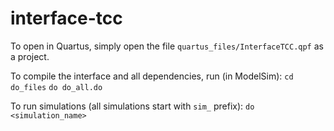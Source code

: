 # interface-tcc
To open in Quartus, simply open the file ```quartus_files/InterfaceTCC.qpf``` as a project.

To compile the interface and all dependencies, run (in ModelSim):
```cd do_files```
```do do_all.do```

To run simulations (all simulations start with ```sim_``` prefix):
```do <simulation_name>```

